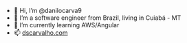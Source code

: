 - 👋 Hi, I’m @danilocarva9
- 👀 I’m a software engineer from Brazil, living in Cuiabá - MT
- 🌱 I’m currently learning AWS/Angular
- 📫 [dscarvalho.com](http://dscarvalho.com/)

<!---
danilocarva9/danilocarva9 is a ✨ special ✨ repository because its `README.md` (this file) appears on your GitHub profile.
You can click the Preview link to take a look at your changes.
--->

